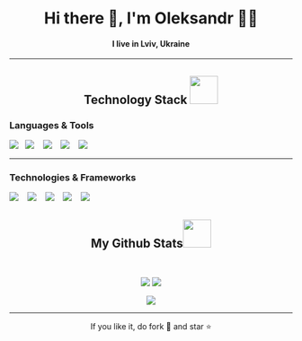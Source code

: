 <h1 align='center'> Hi there 👋, I'm Oleksandr  👩‍💻 </h1>
<h4 align='center'>I live in Lviv, Ukraine</h4>
<hr>
<h2 align="center">Technology Stack <img src="https://github.com/ritik307/ritik307/blob/main/images/laptop.gif" width="50"></h2>

<h3 >Languages & Tools</h5>
<p >
  
  <img src="https://img.shields.io/badge/JavaScript-F7DF1E?style=for-the-badge&logo=javascript&logoColor=black" />&nbsp;&nbsp;
  <img src="https://img.shields.io/badge/-C-brightgreen?style=for-the-badge&logo=C&logoColor=%23A8B9CC&color=grey" /> &nbsp;&nbsp;
  <img src="https://img.shields.io/badge/-C%2B%2B-brightgreen?style=for-the-badge&logo=C%2B%2B&logoColor=white&color=%2300599C"> &nbsp;&nbsp;
  <img src="https://img.shields.io/badge/-C%23-brightgreen?style=for-the-badge&logo=csharp&logoColor=white&color=%2377216F"> &nbsp;&nbsp;
  <img src="https://img.shields.io/badge/microsoft_sql_server-%23CC2927?style=for-the-badge&logo=microsoft-sql-server">&nbsp;&nbsp;

</p>

<hr>
<h3 >Technologies & Frameworks</h5>
<p>
    <img src="https://img.shields.io/badge/-ASP.NET-brightgreen?style=for-the-badge&logo=dotnet&logoColor=white&color=%2377216F"/> &nbsp;&nbsp;
    <img src="https://img.shields.io/badge/html5%20-%23e34f26.svg?&style=for-the-badge&logo=html5&logoColor=white" /> &nbsp;&nbsp;
    <img src="https://img.shields.io/badge/CSS3-1572B6?&style=for-the-badge&logo=css3&logoColor=white" /> &nbsp;&nbsp;
    <img src="https://img.shields.io/badge/Bootstrap-563D7C?style=for-the-badge&logo=bootstrap&logoColor=white"> &nbsp;&nbsp;
    <img src="https://img.shields.io/badge/-Entity_Framework-%2377216F?style=for-the-badge&logoColor=white"> &nbsp;&nbsp;
</p>
<h2 align="center">
  My Github Stats<img src="https://media.giphy.com/media/VgCDAzcKvsR6OM0uWg/giphy.gif" width="50">
</h2>
 
<br>

<p align = "center">
  <img  src = "https://github-readme-stats.vercel.app/api?username=Fire-sleg&show_icons=true&theme=radical&line_height=27">
  <img src = "https://github-readme-stats.vercel.app/api/top-langs/?username=Fire-sleg&hide=html,css,java,shaderlab,kotlin,hlsl&theme=radical">
</p>

<p align = "center">
 <img  src="https://github-readme-streak-stats.herokuapp.com/?user=Fire-sleg&show_icons=true&locale=en&layout=compact&theme=radical&line_height=0" />
</p> 

<hr>
<p align="center">If you like it, do fork 🍴 and star ⭐</p>
